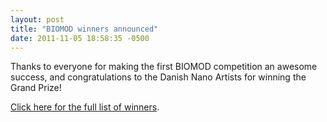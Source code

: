 ```yaml
---
layout: post
title: "BIOMOD winners announced"
date: 2011-11-05 18:58:35 -0500
---
```


Thanks to everyone for making the first BIOMOD competition an awesome success, and congratulations to the Danish Nano Artists for winning the Grand Prize!

<a href="/winners">Click here for the full list of winners</a>.
